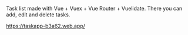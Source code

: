 Task list made with Vue + Vuex + Vue Router + Vuelidate.
There you can add, edit and delete tasks.

https://taskapp-b3a62.web.app/
